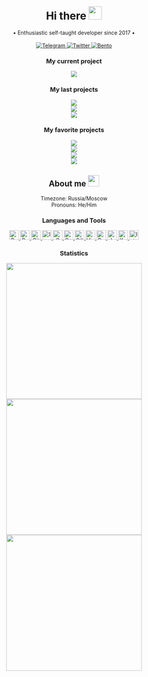<p>
  <h1 align="center"><b>Hi there <img src="https://github.com/teacondemns/static.pexty.xyz/blob/main/src/emoji/animated/waving_hand.gif?raw=true" height="35"/></b></h1>
</p>
<p align="center">
  <a>• Enthusiastic self-taught developer since 2017 •</a>
  <br />
  <br />
  
  <a href="https://t.me/XNWBB">
    <img src="https://img.shields.io/badge/XNWBB-channel [RU]-768cff?style=for-the-badge&logo=telegram&logoColor=ffffff" alt="Telegram" />
  <a/>
  <a href="https://twitter.com/aratakileo">
    <img src="https://img.shields.io/badge/Arataki Leo-Twitter-768cff?style=for-the-badge&logo=twitter&logoColor=ffffff" alt="Twitter" />
  </a>
  <a href="https://bento.me/aratakileo">
    <img src="https://img.shields.io/badge/Arataki Leo-Bento-768cff?style=for-the-badge" alt="Bento" />
  </a>
 
</p>

<h3 align="center">My current project</h3>
<p align="center">
  <a href="https://github.com/teacondemns/pygex">
    <img align="" src="https://github-readme-stats.vercel.app/api/pin/?username=teacondemns&repo=pygex&theme=github_dark&ver=2" />
  </a>
</p>

<h3 align="center">My last projects</h3>
<p align="center">
  <a href="https://github.com/teacondemns/sveter.com">
    <img align="" src="https://github-readme-stats.vercel.app/api/pin/?username=teacondemns&repo=sveter.com&theme=github_dark&easport=no" />
  </a>
  <br />
  <a href="https://github.com/teacondemns/bezier-curve">
    <img align="" src="https://github-readme-stats.vercel.app/api/pin/?username=teacondemns&repo=bezier-curve&theme=github_dark&ver=2" />
  </a>
  <br />
  <a href="https://github.com/teacondemns/quick-harvest-plugin">
    <img align="" src="https://github-readme-stats.vercel.app/api/pin/?username=teacondemns&repo=quick-harvest-plugin&theme=github_dark&ver=2" />
  </a>
</p>

<h3 align="center">My favorite projects</h3>
<p align="center">
  <a href="https://github.com/teacondemns/pygex">
    <img align="" src="https://github-readme-stats.vercel.app/api/pin/?username=teacondemns&repo=pygex&theme=github_dark&ver=2" />
  </a>
  <br />
  <a href="https://github.com/teacondemns/quick-harvest-plugin">
    <img align="" src="https://github-readme-stats.vercel.app/api/pin/?username=teacondemns&repo=quick-harvest-plugin&theme=github_dark&ver=2" />
  </a>
  <br />
  <a href="https://github.com/teacondemns/AndroidFloatingWindowsEngine">
    <img align="" src="https://github-readme-stats.vercel.app/api/pin/?username=teacondemns&repo=AndroidFloatingWindowsEngine&theme=github_dark&ver=2" />
  </a>
  <br />
  <a href="https://github.com/teacondemns/saify">
    <img align="" src="https://github-readme-stats.vercel.app/api/pin/?username=teacondemns&repo=saify&theme=github_dark&ver=2" />
  </a>
</p>

<h2 align="center">About me <img src="https://github.com/teacondemns/static.pexty.xyz/blob/main/src/emoji/animated/sparkles.gif?raw=true" height="30"/></h2>
<p align="center">
Timezone: Russia/Moscow
<br />
Pronouns: He/Him
</p>

<h3 align="center">Languages and Tools </h3>
<p align="center">
  <a href="https://www.python.org/">
    <img src="https://github.com/teacondemns/static.pexty.xyz/blob/main/src/icon/lang/python.png?raw=true" alt="Python" height="25"/>
  </a>
  <a href="https://www.jetbrains.com/pycharm/">
    <img src="https://github.com/teacondemns/static.pexty.xyz/blob/main/src/icon/program/pycharm.png?raw=true" alt="Pycharm" height="25"/>
  </a>
  <a href="https://github.com/">
    <img src="https://github.com/teacondemns/static.pexty.xyz/blob/main/src/icon/program/github.png?raw=true" alt="GitHub" height="25"/>
  </a>
  <a href="https://iconscout.com/">
    <img src="https://github.com/teacondemns/static.pexty.xyz/blob/main/src/icon/program/iconscout.png?raw=true" alt="Iconscout" height="25"/>
  </a>
  <a href="https://en.wikipedia.org/wiki/C_(programming_language)">
    <img src="https://github.com/teacondemns/static.pexty.xyz/blob/main/src/icon/lang/c.png?raw=true" alt="C" height="25"/>
  </a>
  <a href="https://en.wikipedia.org/wiki/C%2B%2B">
    <img src="https://github.com/teacondemns/static.pexty.xyz/blob/main/src/icon/lang/cplusplus.png?raw=true" alt="C++" height="25"/>
  </a>
  <a href="https://docs.microsoft.com/en-us/dotnet/csharp/">
    <img src="https://github.com/teacondemns/static.pexty.xyz/blob/main/src/icon/lang/csharp.png?raw=true" alt="C#" height="25"/>
  </a>
  <a href="https://visualstudio.microsoft.com/">
    <img src="https://github.com/teacondemns/static.pexty.xyz/blob/main/src/icon/program/visualstudio.png?raw=true" alt="Visual Studios" height="25"/>
  </a>
  <a href="https://www.rust-lang.org/">
    <img src="https://github.com/teacondemns/static.pexty.xyz/blob/main/src/icon/lang/rust.png?raw=true" alt="Rust" height="25"/>
  </a>
  <a href="https://www.java.com/">
    <img src="https://github.com/teacondemns/static.pexty.xyz/blob/main/src/icon/lang/java.png?raw=true" alt="Java" height="25"/>
  </a>
  <a href="https://kotlinlang.org/">
    <img src="https://github.com/teacondemns/static.pexty.xyz/blob/main/src/icon/lang/kotlin.png?raw=true" alt="Kotlin" height="25"/>
  </a>
  <a href="https://www.jetbrains.com/idea/">
    <img src="https://github.com/teacondemns/static.pexty.xyz/blob/main/src/icon/program/intellij.png?raw=true" alt="IntelliJ" height="25"/>
  </a>
</p>

<h3 align="center">Statistics</h3>
<p align="center">
  <img src="http://github-readme-streak-stats.herokuapp.com?user=teacondemns&theme=black-ice&date_format=j%20M%5B%20Y%5D" width="360" />
  <br />
  <img src="https://github-readme-stats.vercel.app/api?username=teacondemns&show_icons=true&theme=github_dark&ver=2" width="360"/>
  <br />
  <img src="https://github-readme-stats.vercel.app/api/top-langs/?username=teacondemns&layout=compact&bg_color=0d1117&title_color=2a6ecb&text_color=ffffff&ver=2" width="360" />
</p>
